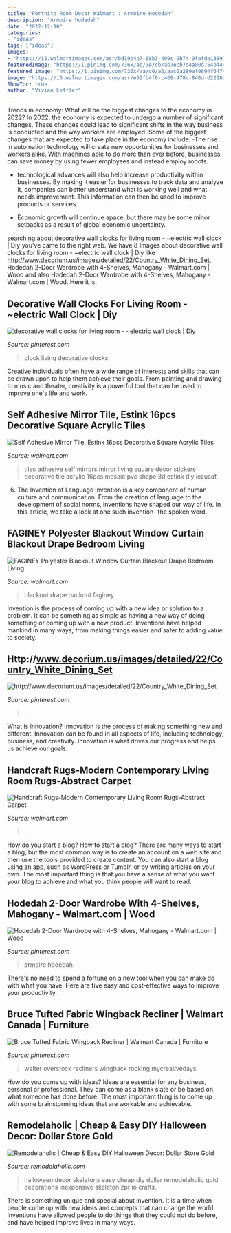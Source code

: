 ```yaml
---
title: "Fortnite Room Decor Walmart : Armoire Hodedah"
description: "Armoire hodedah"
date: "2022-12-10"
categories:
- "ideas"
tags: ["ideas"]
images:
- "https://i5.walmartimages.com/asr/bd19e4b7-68b3-499c-9b74-9fafda13897f.e38e2d6cf07b92190a7694c7f07a3dde.jpeg"
featuredImage: "https://i.pinimg.com/736x/ab/7e/cb/ab7ecb7d4a00d754b444a211fdf774b8.jpg"
featured_image: "https://i.pinimg.com/736x/aa/c0/a2/aac0a289af0694f6474484a1438be1ad.jpg"
image: "https://i5.walmartimages.com/asr/e52fb4f6-c469-478c-848d-d2218dba9075_1.9dc63b120141399d2c1421fc28ecb968.jpeg"
ShowToc: true
author: "Vivian Leffler"
---
```



Trends in economy: What will be the biggest changes to the economy in 2022?
In 2022, the economy is expected to undergo a number of significant changes. These changes could lead to significant shifts in the way business is conducted and the way workers are employed. Some of the biggest changes that are expected to take place in the economy include: 
-The rise in automation technology will create new opportunities for businesses and workers alike. With machines able to do more than ever before, businesses can save money by using fewer employees and instead employ robots. 

- technological advances will also help increase productivity within businesses. By making it easier for businesses to track data and analyze it, companies can better understand what is working well and what needs improvement. This information can then be used to improve products or services. 

- Economic growth will continue apace, but there may be some minor setbacks as a result of global economic uncertainty.

	

		
searching about decorative wall clocks for living room - ~electric wall clock | Diy you've came to the right web. We have 8 Images about decorative wall clocks for living room - ~electric wall clock | Diy like http://www.decorium.us/images/detailed/22/Country_White_Dining_Set, Hodedah 2-Door Wardrobe with 4-Shelves, Mahogany - Walmart.com | Wood and also Hodedah 2-Door Wardrobe with 4-Shelves, Mahogany - Walmart.com | Wood. Here it is:
		
    
## Decorative Wall Clocks For Living Room - ~electric Wall Clock | Diy

<img loading=lazy src="https://i.pinimg.com/736x/ab/7e/cb/ab7ecb7d4a00d754b444a211fdf774b8.jpg" onerror="this.onerror=null;this.src='https://tse2.mm.bing.net/th?id=OIP.EzRZyxvAmgUEVZjtdXPTzgHaO2&amp;pid=15.1';" alt="decorative wall clocks for living room - ~electric wall clock | Diy">

_Source: pinterest.com_

>clock living decorative clocks. 

	

Creative individuals often have a wide range of interests and skills that can be drawn upon to help them achieve their goals. From painting and drawing to music and theater, creativity is a powerful tool that can be used to improve one's life and work.

    
## Self Adhesive Mirror Tile, Estink 16pcs Decorative Square Acrylic Tiles

<img loading=lazy src="https://i5.walmartimages.com/asr/472c27d4-b450-4a24-ae91-f657c89b681f_1.1fb3f01ed92a432804745891c520de71.jpeg" onerror="this.onerror=null;this.src='https://tse2.mm.bing.net/th?id=OIP.cgCaVpjK4PLZupkULJGMUQHaHa&amp;pid=15.1';" alt="Self Adhesive Mirror Tile, Estink 16pcs Decorative Square Acrylic Tiles">

_Source: walmart.com_

>tiles adhesive self mirrors mirror living square decor stickers decorative tile acrylic 16pcs mosaic pvc shape 3d estink diy iezuaaf. 

	

6. The Invention of Language
Invention is a key component of human culture and communication. From the creation of language to the development of social norms, inventions have shaped our way of life. In this article, we take a look at one such invention- the spoken word.

    
## FAGINEY Polyester Blackout Window Curtain Blackout Drape Bedroom Living

<img loading=lazy src="https://i5.walmartimages.com/asr/e52fb4f6-c469-478c-848d-d2218dba9075_1.9dc63b120141399d2c1421fc28ecb968.jpeg" onerror="this.onerror=null;this.src='https://tse4.mm.bing.net/th?id=OIP.lstqYa2xTq41SjCnWgjCVAHaHa&amp;pid=15.1';" alt="FAGINEY Polyester Blackout Window Curtain Blackout Drape Bedroom Living">

_Source: walmart.com_

>blackout drape backout faginey. 

	

Invention is the process of coming up with a new idea or solution to a problem. It can be something as simple as having a new way of doing something or coming up with a new product. Inventions have helped mankind in many ways, from making things easier and safer to adding value to society.

    
## Http://www.decorium.us/images/detailed/22/Country_White_Dining_Set

<img loading=lazy src="https://i.pinimg.com/736x/d9/8f/e4/d98fe457423cb6f1266a70ce5fde7087--dining-room-furniture-sets-wood-dining-tables.jpg" onerror="this.onerror=null;this.src='https://tse3.mm.bing.net/th?id=OIP.ASFKIwqzeuoRItnLBpoh8QHaGR&amp;pid=15.1';" alt="http://www.decorium.us/images/detailed/22/Country_White_Dining_Set">

_Source: pinterest.com_

>. 

	

What is innovation?
Innovation is the process of making something new and different. Innovation can be found in all aspects of life, including technology, business, and creativity. Innovation is what drives our progress and helps us achieve our goals.

    
## Handcraft Rugs-Modern Contemporary Living Room Rugs-Abstract Carpet

<img loading=lazy src="https://i5.walmartimages.com/asr/bd19e4b7-68b3-499c-9b74-9fafda13897f.e38e2d6cf07b92190a7694c7f07a3dde.jpeg" onerror="this.onerror=null;this.src='https://tse4.mm.bing.net/th?id=OIP.u7fnLDooLe0hpgh_x2iyCgHaHa&amp;pid=15.1';" alt="Handcraft Rugs-Modern Contemporary Living Room Rugs-Abstract Carpet">

_Source: walmart.com_

>. 

	

How do you start a blog?
How to start a blog? There are many ways to start a blog, but the most common way is to create an account on a web site and then use the tools provided to create content. You can also start a blog using an app, such as WordPress or Tumblr, or by writing articles on your own. The most important thing is that you have a sense of what you want your blog to achieve and what you think people will want to read.

    
## Hodedah 2-Door Wardrobe With 4-Shelves, Mahogany - Walmart.com | Wood

<img loading=lazy src="https://i.pinimg.com/736x/aa/c0/a2/aac0a289af0694f6474484a1438be1ad.jpg" onerror="this.onerror=null;this.src='https://tse4.mm.bing.net/th?id=OIP.Jy_-NaLMruIjjGp4mZNPogHaLI&amp;pid=15.1';" alt="Hodedah 2-Door Wardrobe with 4-Shelves, Mahogany - Walmart.com | Wood">

_Source: pinterest.com_

>armoire hodedah. 

	

There's no need to spend a fortune on a new tool when you can make do with what you have. Here are five easy and cost-effective ways to improve your productivity.

    
## Bruce Tufted Fabric Wingback Recliner | Walmart Canada | Furniture

<img loading=lazy src="https://i.pinimg.com/736x/20/19/ec/2019ec02f5fd06217590cde15f267452.jpg" onerror="this.onerror=null;this.src='https://tse2.mm.bing.net/th?id=OIP.pLrWzvsOcZ6bEQEiVqh8AgHaHa&amp;pid=15.1';" alt="Bruce Tufted Fabric Wingback Recliner | Walmart Canada | Furniture">

_Source: pinterest.com_

>walter overstock recliners wingback rocking mycreativedays. 

	

How do you come up with ideas?
Ideas are essential for any business, personal or professional. They can come as a blank slate or be based on what someone has done before. The most important thing is to come up with some brainstorming ideas that are workable and achievable.

    
## Remodelaholic | Cheap &amp; Easy DIY Halloween Decor: Dollar Store Gold

<img loading=lazy src="https://www.remodelaholic.com/wp-content/uploads/2017/10/gold-skeletons-dollar-store-hack-easy-inexpensive-quirky-halloween-decor-@Remodelaholic.png" onerror="this.onerror=null;this.src='https://tse3.mm.bing.net/th?id=OIP.fJlCJROKBYcsKwq2Mh8Z-wHaO0&amp;pid=15.1';" alt="Remodelaholic | Cheap &amp; Easy DIY Halloween Decor: Dollar Store Gold">

_Source: remodelaholic.com_

>halloween decor skeletons easy cheap diy dollar remodelaholic gold decorations inexpensive skeleton zpr io crafts. 

	

There is something unique and special about invention. It is a time when people come up with new ideas and concepts that can change the world. Inventions have allowed people to do things that they could not do before, and have helped improve lives in many ways.

